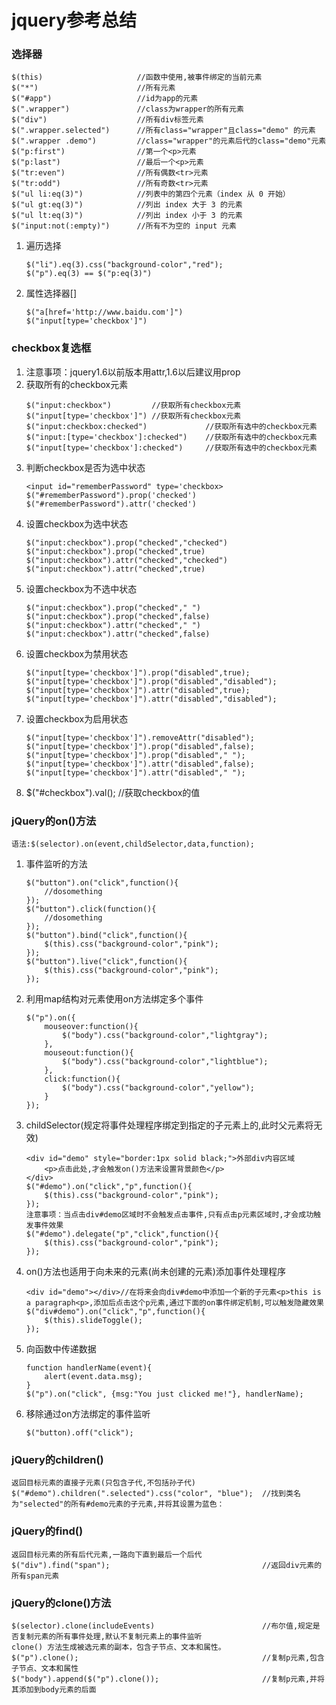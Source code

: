 # 	jquery参考总结

### 选择器
	$(this)  					//函数中使用,被事件绑定的当前元素
	$("*")  					//所有元素			
	$("#app")					//id为app的元素
	$(".wrapper")				//class为wrapper的所有元素
	$("div")					//所有div标签元素
	$(".wrapper.selected")		//所有class="wrapper"且class="demo" 的元素
	$(".wrapper .demo")			//class="wrapper"的元素后代的class="demo"元素
	$("p:first")				//第一个<p>元素
	$("p:last")					//最后一个<p>元素
	$("tr:even")				//所有偶数<tr>元素
	$("tr:odd")   				//所有奇数<tr>元素
	$("ul li:eq(3)")			//列表中的第四个元素（index 从 0 开始）
	$("ul gt:eq(3)")			//列出 index 大于 3 的元素
	$("ul lt:eq(3)")			//列出 index 小于 3 的元素
	$("input:not(:empty)")		//所有不为空的 input 元素
1.  遍历选择
	```
	$("li").eq(3).css("background-color","red");
	$("p").eq(3) == $("p:eq(3)")
	```
2. 	属性选择器[]
	```
	$("a[href='http://www.baidu.com']")
	$("input[type='checkbox']")
	```

### checkbox复选框
1.	注意事项：jquery1.6以前版本用attr,1.6以后建议用prop
2.	获取所有的checkbox元素
	```
	$("input:checkbox")			//获取所有checkbox元素
	$("input[type='checkbox']")	//获取所有checkbox元素
	$("input:checkbox:checked") 			//获取所有选中的checkbox元素
	$("input:[type='checkbox']:checked")	//获取所有选中的checkbox元素
	$("input[type='checkbox']:checked")		//获取所有选中的checkbox元素
	```
3.	判断checkbox是否为选中状态
	```
	<input id="rememberPassword" type='checkbox>
	$("#rememberPassword").prop('checked')
	$("#rememberPassword").attr('checked')
	```
4.	设置checkbox为选中状态
	```
	$("input:checkbox").prop("checked","checked")
	$("input:checkbox").prop("checked",true)
	$("input:checkbox").attr("checked","checked")
	$("input:checkbox").attr("checked",true)
	```
5.	设置checkbox为不选中状态
	```
	$("input:checkbox").prop("checked"," ")
	$("input:checkbox").prop("checked",false)
	$("input:checkbox").attr("checked"," ")
	$("input:checkbox").attr("checked",false)
	```
6. 	设置checkbox为禁用状态
	```
	$("input[type='checkbox']").prop("disabled",true);
	$("input[type='checkbox']").prop("disabled","disabled");
	$("input[type='checkbox']").attr("disabled",true);
	$("input[type='checkbox']").attr("disabled","disabled");
	```
7.  设置checkbox为启用状态
	```
	$("input[type='checkbox']").removeAttr("disabled");
	$("input[type='checkbox']").prop("disabled",false);
	$("input[type='checkbox']").prop("disabled"," ");
	$("input[type='checkbox']").attr("disabled",false);
	$("input[type='checkbox']").attr("disabled"," ");
	```
8.	$("#checkbox").val();   			//获取checkbox的值


### jQuery的on()方法
	语法:$(selector).on(event,childSelector,data,function);
1.  事件监听的方法
	```
	$("button").on("click",function(){
		//dosomething
	});		
	$("button").click(function(){
		//dosomething
	});
	$("button").bind("click",function(){
		$(this).css("background-color","pink");
	});
	$("button").live("click",function(){
		$(this).css("background-color","pink");
	});
	```
2.	利用map结构对元素使用on方法绑定多个事件
	```
	$("p").on({
		mouseover:function(){
			$("body").css("background-color","lightgray");
		},  
	    mouseout:function(){
	    	$("body").css("background-color","lightblue");
	    }, 
	    click:function(){
	    	$("body").css("background-color","yellow");
	    }  
	});
	```
3.  childSelector(规定将事件处理程序绑定到指定的子元素上的,此时父元素将无效)
	```
	<div id="demo" style="border:1px solid black;">外部div内容区域
		<p>点击此处,才会触发on()方法来设置背景颜色</p>
	</div>
	$("#demo").on("click","p",function(){
		$(this).css("background-color","pink");
	});
	注意事项：当点击div#demo区域时不会触发点击事件,只有点击p元素区域时,才会成功触发事件效果
	$("#demo").delegate("p","click",function(){
		$(this).css("background-color","pink");
	});
	```
4. 	on()方法也适用于向未来的元素(尚未创建的元素)添加事件处理程序
	```
	<div id="demo"></div>//在将来会向div#demo中添加一个新的子元素<p>this is a paragraph<p>,添加后点击这个p元素,通过下面的on事件绑定机制,可以触发隐藏效果
	$("div#demo").on("click","p",function(){
    	$(this).slideToggle();
  	});
  	```
5. 	向函数中传递数据
	```
	function handlerName(event){
	  	alert(event.data.msg);
	}
	$("p").on("click", {msg:"You just clicked me!"}, handlerName);
	```
6.  移除通过on方法绑定的事件监听
	```
	$("button).off("click");
	```

### jQuery的children()
	返回目标元素的直接子元素(只包含子代,不包括孙子代)
	$("#demo").children(".selected").css("color", "blue");	//找到类名为"selected"的所有#demo元素的子元素,并将其设置为蓝色：

###	jQuery的find()
	返回目标元素的所有后代元素,一路向下直到最后一个后代
	$("div").find("span");									//返回div元素的所有span元素

### jQuery的clone()方法
	$(selector).clone(includeEvents)  						//布尔值,规定是否复制元素的所有事件处理,默认不复制元素上的事件监听
	clone() 方法生成被选元素的副本，包含子节点、文本和属性。
	$("p").clone();											//复制p元素,包含子节点、文本和属性
	$("body").append($("p").clone());						//复制p元素,并将其添加到body元素的后面